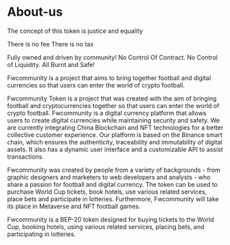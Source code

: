 # About-us
The concept of this token is justice and equality

There is no fee
There is no tax

Fully owned and driven by community!
No Control Of Contract. No Control of Liquidity. All Burnt and Safe!

Fwcommunity is a project that aims to bring together football and digital currencies so that users can enter the world of crypto football.

Fwcommunity Token is a project that was created with the aim of bringing football and cryptocurrencies together so that users can enter the world of crypto football. Fwcommunity is a digital currency platform that allows users to create digital currencies while maintaining security and safety. We are currently integrating China Blockchain and NFT technologies for a better collective customer experience. Our platform is based on the Binance smart chain, which ensures the authenticity, traceability and immutability of digital assets. It also has a dynamic user interface and a customizable API to assist transactions.

Fwcommunity was created by people from a variety of backgrounds - from graphic designers and marketers to web developers and analysts - who share a passion for football and digital currency. The token can be used to purchase World Cup tickets, book hotels, use various related services, place bets and participate in lotteries. Furthermore, Fwcommunity will take its place in Metaverse and NFT football games.

Fwcommunity is a BEP-20 token designed for buying tickets to the World Cup, booking hotels, using various related services, placing bets, and participating in lotteries.
